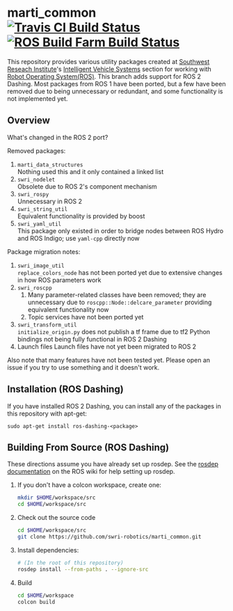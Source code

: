 marti\_common
[![Travis CI Build Status](https://travis-ci.org/swri-robotics/marti_common.svg?branch=dashing-devel)](https://travis-ci.org/swri-robotics/marti_common)
[![ROS Build Farm Build Status](http://build.ros2.org/buildStatus/icon?job=Dpr__marti_common__ubuntu_bionic_amd64)](http://build.ros2.org/job/Dpr__marti_common__ubuntu_bionic_amd64/)
=============

This repository provides various utility packages created at [Southwest Reseach Institute](http://www.swri.org)'s [Intelligent Vehicle Systems](http://www.swri.org/4org/d10/isd/ivs/default.htm) section for working with [Robot Operating System(ROS)](http://www.ros.org).  This branch adds support for ROS 2 Dashing.  Most packages from ROS 1 have been ported, but a few have been removed due to being unnecessary or redundant, and some functionality is not implemented yet.

Overview
--------

What's changed in the ROS 2 port?

Removed packages:
1. `marti_data_structures`  
    Nothing used this and it only contained a linked list
2. `swri_nodelet`  
    Obsolete due to ROS 2's component mechanism
3. `swri_rospy`  
    Unnecessary in ROS 2
4. `swri_string_util`  
    Equivalent functionality is provided by boost
5. `swri_yaml_util`  
    This package only existed in order to bridge nodes between ROS Hydro and ROS Indigo; use `yaml-cpp` directly now

Package migration notes:
1. `swri_image_util`  
    `replace_colors_node` has not been ported yet due to extensive changes in how ROS parameters work
2. `swri_roscpp`
    1. Many parameter-related classes have been removed; they are unnecessary due to `roscpp::Node::delcare_parameter` providing equivalent functionality now
    2. Topic services have not been ported yet
3. `swri_transform_util`  
    `initialize_origin.py` does not publish a tf frame due to tf2 Python bindings not being fully functional in ROS 2 Dashing
4. Launch files
    Launch files have not yet been migrated to ROS 2

Also note that many features have not been tested yet.  Please open an issue if you try to use something and it doesn't work.

Installation (ROS Dashing)
------------

If you have installed ROS 2 Dashing, you can install any of the packages in this repository with apt-get:

    sudo apt-get install ros-dashing-<package>

Building From Source (ROS Dashing)
------------

These directions assume you have already set up rosdep. See the [rosdep documentation](http://wiki.ros.org/rosdep) on the ROS wiki for help setting up rosdep.

1. If you don't have a colcon workspace, create one:

    ```bash
    mkdir $HOME/workspace/src
    cd $HOME/workspace/src
    ```

2. Check out the source code

    ```bash
    cd $HOME/workspace/src
    git clone https://github.com/swri-robotics/marti_common.git
    ```

3. Install dependencies:

    ```bash
    # (In the root of this repository)
    rosdep install --from-paths . --ignore-src
    ```

4. Build

    ```bash
    cd $HOME/workspace
    colcon build
    ```
